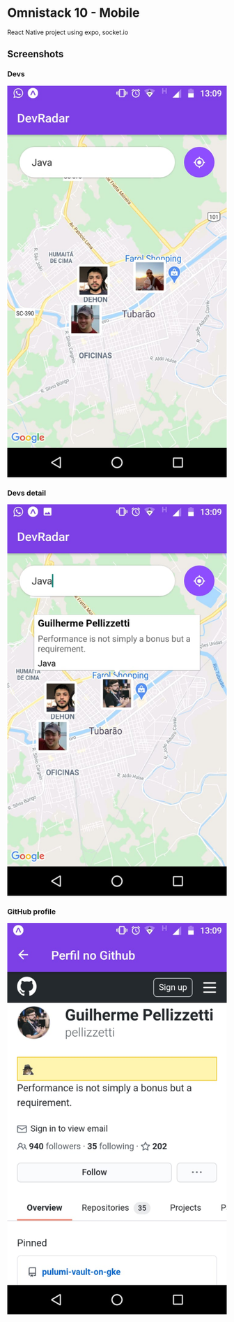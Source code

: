 # Omnistack 10 - Mobile
React Native project using expo, socket.io

## Screenshots

### Devs
![mobile1](https://github.com/whenes/omnistack10-mobile/blob/main/src/assets/images/mobile1.jpeg)

### Devs detail
![mobile2](https://github.com/whenes/omnistack10-mobile/blob/main/src/assets/images/mobile2.jpeg)

### GitHub profile
![mobile3](https://github.com/whenes/omnistack10-mobile/blob/main/src/assets/images/mobile3.jpeg)
